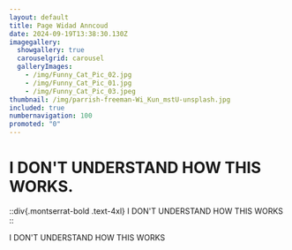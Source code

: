 ```yaml
---
layout: default
title: Page Widad Anncoud
date: 2024-09-19T13:38:30.130Z
imagegallery:
  showgallery: true
  carouselgrid: carousel
  galleryImages:
    - /img/Funny_Cat_Pic_02.jpg
    - /img/Funny_Cat_Pic_01.jpg
    - /img/Funny_Cat_Pic_03.jpeg
thumbnail: /img/parrish-freeman-Wi_Kun_mstU-unsplash.jpg
included: true
numbernavigation: 100
promoted: "0"
---
```


# I DON'T UNDERSTAND HOW THIS WORKS.

::div{.montserrat-bold .text-4xl}
I DON'T UNDERSTAND HOW THIS WORKS
::

 I DON'T UNDERSTAND HOW THIS WORKS